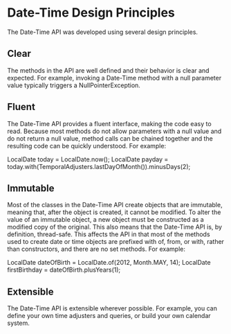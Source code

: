 # Date-Time Design Principles

The Date-Time API was developed using several design principles.

## Clear

The methods in the API are well defined and their behavior is clear and expected. For example, invoking a Date-Time method with a null parameter value typically triggers a NullPointerException.

## Fluent

The Date-Time API provides a fluent interface, making the code easy to read. Because most methods do not allow parameters with a null value and do not return a null value, method calls can be chained together and the resulting code can be quickly understood. For example:

LocalDate today = LocalDate.now();
LocalDate payday = today.with(TemporalAdjusters.lastDayOfMonth()).minusDays(2);

## Immutable

Most of the classes in the Date-Time API create objects that are immutable, meaning that, after the object is created, it cannot be modified. To alter the value of an immutable object, a new object must be constructed as a modified copy of the original. This also means that the Date-Time API is, by definition, thread-safe. This affects the API in that most of the methods used to create date or time objects are prefixed with of, from, or with, rather than constructors, and there are no set methods. For example:

LocalDate dateOfBirth = LocalDate.of(2012, Month.MAY, 14);
LocalDate firstBirthday = dateOfBirth.plusYears(1);

## Extensible

The Date-Time API is extensible wherever possible. For example, you can define your own time adjusters and queries, or build your own calendar system.

